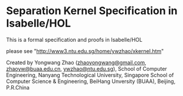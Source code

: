 # Separation Kernel Specification in Isabelle/HOL
This is a formal specification and proofs in Isabelle/HOL

please see "http://www3.ntu.edu.sg/home/ywzhao/xkernel.htm"

Created by Yongwang Zhao (zhaoyongwang@gmail.com, zhaoyw@buaa.edu.cn, ywzhao@ntu.edu.sg), 
School of Computer Engineering, Nanyang Technological University, Singapore
School of Computer Science & Engineering, BeiHang Unversity (BUAA), Beijing, P.R.China